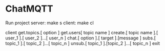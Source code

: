 # ChatMQTT

Run project
server: make s
client: make cl


client
get.topics.[​ option​ ]
get.users[​ topic name​ ]
create.[​ topic name​ ].[​ user_1​ ].[​ user_2​ ]...[​ user_n​ ]
chat.[​ option​ ].[​ target​ ].[​ message​ ]
subs.[​ topic_1​ ].[​ topic_2​ ]...[​ topic_n​ ]
unsub.[​ topic_1​ ].[​ topic_2​ ]...[​ topic_n​ ]
exit


